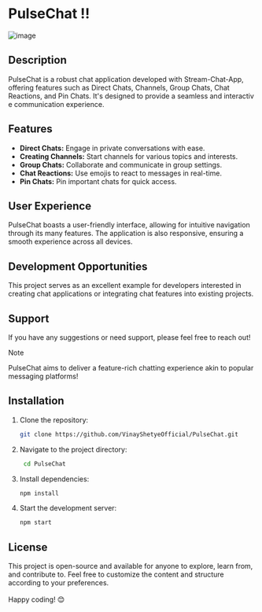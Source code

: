 # PulseChat !!

![image](https://github.com/VinayShetyeOfficial/PulseChat/assets/100470361/afbbf8a6-fdb6-42f3-b4e5-1f941298ceae)

## Description
PulseChat is a robust chat application developed with Stream-Chat-App, offering features such as Direct Chats, Channels, Group Chats, Chat Reactions, and Pin Chats. It's designed to provide a seamless and interactiv e communication experience.
  
## Features 
 
- **Direct Chats:** Engage in private conversations with ease.
- **Creating Channels:** Start channels for various topics and interests.   
- **Group Chats:** Collaborate and communicate in group settings. 
- **Chat Reactions:** Use emojis to react to messages in real-time.
- **Pin Chats:** Pin important chats for quick access.

## User Experience

PulseChat boasts a user-friendly interface, allowing for intuitive navigation through its many features. The application is also responsive, ensuring a smooth experience across all devices.

## Development Opportunities

This project serves as an excellent example for developers interested in creating chat applications or integrating chat features into existing projects.

## Support

If you have any suggestions or need support, please feel free to reach out!

> [!NOTE]
> PulseChat aims to deliver a feature-rich chatting experience akin to popular messaging platforms!

## Installation
1. Clone the repository:
   ```bash
   git clone https://github.com/VinayShetyeOfficial/PulseChat.git
   ```

2. Navigate to the project directory:
   ```bash
    cd PulseChat
   ```
   
3. Install dependencies:
   ```bash
   npm install 
   ```

4. Start the development server:
   ```bash
   npm start
   ```

## License
This project is open-source and available for anyone to explore, learn from, and contribute to.
Feel free to customize the content and structure according to your preferences. <br><br> Happy coding! 😊

